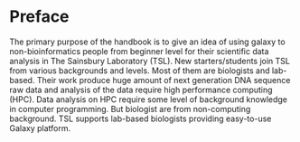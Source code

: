 # Preface

The primary purpose of the handbook is to give an idea of using galaxy to non-bioinformatics people from beginner level for their scientific data analysis in The Sainsbury Laboratory \(TSL\). New starters/students join TSL from various backgrounds and levels. Most of them are biologists and lab-based. Their work produce huge amount of next generation DNA sequence raw data and analysis of the data require high performance computing \(HPC\). Data analysis on HPC require some level of background knowledge in computer programming. But biologist are from non-computing background. TSL supports lab-based biologists providing easy-to-use Galaxy platform.

